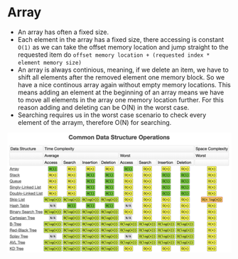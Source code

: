 # Array

* An array has often a fixed size.
* Each element in the array has a fixed size, there accessing is constant `O(1)` as we can take the offset memory location and jump straight to the requested item do `offset memory location + (requested index * element memory size)`
* An array is always continious, meaning, if we delete an item, we have to shift all elements after the removed element one memory block. So we have a nice continous array again without empty memory locations. This means adding an element at the beginning of an array means we have to move all elements in the array one memory location further. For this reason adding and deleting can be O(N) in the worst case.
* Searching requires us in the worst case scenario to check every element of the arraym, therefore O(N) for searching.

![big-0-2](../assets/big-o-2.png)